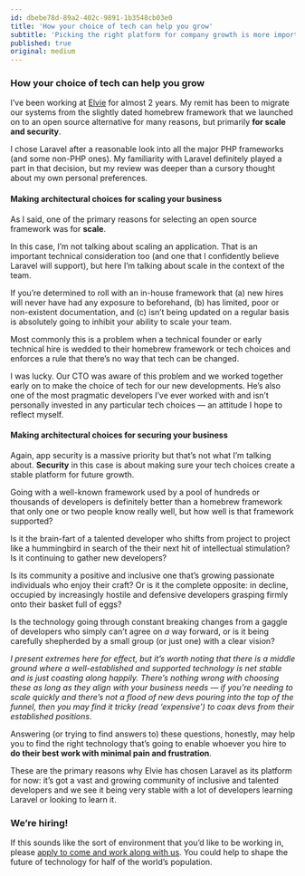 ```yaml
---
id: dbebe78d-89a2-402c-9891-1b3548cb03e0
title: 'How your choice of tech can help you grow'
subtitle: 'Picking the right platform for company growth is more important than application stability.'
published: true
original: medium
---
```




### How your choice of tech can help you grow

I’ve been working at [Elvie](https://www.elvie.com) for almost 2 years. My remit has been to migrate our systems from the slightly dated homebrew framework that we launched on to an open source alternative for many reasons, but primarily **for scale and security**.

I chose Laravel after a reasonable look into all the major PHP frameworks (and some non-PHP ones). My familiarity with Laravel definitely played a part in that decision, but my review was deeper than a cursory thought about my own personal preferences.

#### Making architectural choices for scaling your business

As I said, one of the primary reasons for selecting an open source framework was for **scale**.

In this case, I’m not talking about scaling an application. That is an important technical consideration too (and one that I confidently believe Laravel will support), but here I’m talking about scale in the context of the team.

If you’re determined to roll with an in-house framework that (a) new hires will never have had any exposure to beforehand, (b) has limited, poor or non-existent documentation, and (c) isn’t being updated on a regular basis is absolutely going to inhibit your ability to scale your team.

Most commonly this is a problem when a technical founder or early technical hire is wedded to their homebrew framework or tech choices and enforces a rule that there’s no way that tech can be changed.

I was lucky. Our CTO was aware of this problem and we worked together early on to make the choice of tech for our new developments. He’s also one of the most pragmatic developers I’ve ever worked with and isn’t personally invested in any particular tech choices — an attitude I hope to reflect myself.

#### **Making architectural choices for securing your business**

Again, app security is a massive priority but that’s not what I’m talking about. **Security** in this case is about making sure your tech choices create a stable platform for future growth.

Going with a well-known framework used by a pool of hundreds or thousands of developers is definitely better than a homebrew framework that only one or two people know really well, but how well is that framework supported?

Is it the brain-fart of a talented developer who shifts from project to project like a hummingbird in search of the their next hit of intellectual stimulation? Is it continuing to gather new developers?

Is its community a positive and inclusive one that’s growing passionate individuals who enjoy their craft? Or is it the complete opposite: in decline, occupied by increasingly hostile and defensive developers grasping firmly onto their basket full of eggs?

Is the technology going through constant breaking changes from a gaggle of developers who simply can’t agree on *a* way forward, or is it being carefully shepherded by a small group (or just one) with a clear vision?

*I present extremes here for effect, but it’s worth noting that there is a middle ground where a well-established and supported technology is net stable and is just coasting along happily. There’s nothing wrong with choosing these as long as they align with your business needs — if you’re needing to scale quickly and there’s not a flood of new devs pouring into the top of the funnel, then you may find it tricky (read ‘expensive’) to coax devs from their established positions.*

Answering (or trying to find answers to) these questions, honestly, may help you to find the right technology that’s going to enable whoever you hire to **do their best work with minimal pain and frustration**.

These are the primary reasons why Elvie has chosen Laravel as its platform for now: it’s got a vast and growing community of inclusive and talented developers and we see it being very stable with a lot of developers learning Laravel or looking to learn it.

### We’re hiring!

If this sounds like the sort of environment that you’d like to be working in, please [apply to come and work along with us](https://elvie.workable.com/j/84B951DFFC). You could help to shape the future of technology for half of the world’s population.

